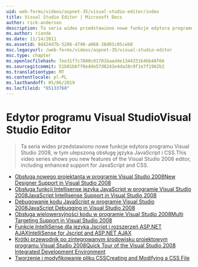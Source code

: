 ```yaml
---
uid: web-forms/videos/aspnet-35/visual-studio-editor/index
title: Visual Studio Editor | Microsoft Docs
author: rick-anderson
description: Ta seria wideo przedstawiono nowe funkcje edytora programu Visual Studio 2008, w tym ulepszoną obsługę języka JavaScript i CSS.
ms.author: riande
ms.date: 11/14/2011
ms.assetid: 8d424d7b-5206-4790-a068-36d01c05ceb0
msc.legacyurl: /web-forms/videos/aspnet-35/visual-studio-editor
msc.type: chapter
ms.openlocfilehash: 7ee31f7c7800c01701baad4e134433164bb48f66
ms.sourcegitcommit: 51b01b6ff8edde57d8243e4da28c9f1e7f1962b2
ms.translationtype: MT
ms.contentlocale: pl-PL
ms.lasthandoff: 05/06/2019
ms.locfileid: "65133760"
---
```

# <a name="visual-studio-editor"></a><span data-ttu-id="62dc1-103">Edytor programu Visual Studio</span><span class="sxs-lookup"><span data-stu-id="62dc1-103">Visual Studio Editor</span></span>

> <span data-ttu-id="62dc1-104">Ta seria wideo przedstawiono nowe funkcje edytora programu Visual Studio 2008, w tym ulepszoną obsługę języka JavaScript i CSS.</span><span class="sxs-lookup"><span data-stu-id="62dc1-104">This video series shows you new features of the Visual Studio 2008 editor, including enhanced support for JavaScript and CSS.</span></span>

- [<span data-ttu-id="62dc1-105">Obsługa nowego projektanta w programie Visual Studio 2008</span><span class="sxs-lookup"><span data-stu-id="62dc1-105">New Designer Support in Visual Studio 2008</span></span>](new-designer-support-in-visual-studio-2008.md)
- [<span data-ttu-id="62dc1-106">Obsługa funkcji Intellisense języka JavaScript w programie Visual Studio 2008</span><span class="sxs-lookup"><span data-stu-id="62dc1-106">JavaScript Intellisense Support in Visual Studio 2008</span></span>](javascript-intellisense-support-in-visual-studio-2008.md)
- [<span data-ttu-id="62dc1-107">Debugowanie kodu JavaScript w programie Visual Studio 2008</span><span class="sxs-lookup"><span data-stu-id="62dc1-107">JavaScript Debugging in Visual Studio 2008</span></span>](javascript-debugging-in-visual-studio-2008.md)
- [<span data-ttu-id="62dc1-108">Obsługa wielowersyjności kodu w programie Visual Studio 2008</span><span class="sxs-lookup"><span data-stu-id="62dc1-108">Multi Targeting Support in Visual Studio 2008</span></span>](multi-targeting-support-in-visual-studio-2008.md)
- [<span data-ttu-id="62dc1-109">Funkcje IntelliSense dla języka Jscript i rozszerzeń ASP.NET AJAX</span><span class="sxs-lookup"><span data-stu-id="62dc1-109">IntelliSense for Jscript and ASP.NET AJAX</span></span>](intellisense-for-jscript-and-aspnet-ajax.md)
- [<span data-ttu-id="62dc1-110">Krótki przewodnik po zintegrowanym środowisku projektowym programu Visual Studio 2008</span><span class="sxs-lookup"><span data-stu-id="62dc1-110">Quick Tour of the Visual Studio 2008 Integrated Development Environment</span></span>](quick-tour-of-the-visual-studio-2008-integrated-development-environment.md)
- [<span data-ttu-id="62dc1-111">Tworzenie i modyfikowanie pliku CSS</span><span class="sxs-lookup"><span data-stu-id="62dc1-111">Creating and Modifying a CSS File</span></span>](creating-and-modifying-a-css-file.md)
